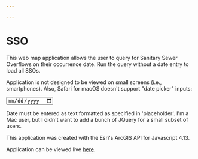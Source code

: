 ```yaml
---

---
```


# SSO
This web map application allows the user to query for Sanitary Sewer Overflows on their occurrence date.  Run the query without a date entry to load all SSOs. 

Application is not designed to be viewed on small screens (i.e., smartphones).  Also, Safari for macOS doesn't support "date picker" inputs: 

<input type="date" name="sso-date" id='ssoDate' placeholder="YYYY-MM-DD">

Date must be entered as text formatted as specified in 'placeholder'.  I'm a Mac user, but I didn't want to add a bunch of JQuery for a small subset of users.

This application was created with the Esri's ArcGIS API for Javascript 4.13.

Application can be viewed live [here](https://gis.lrwu.com/sso).







### 
